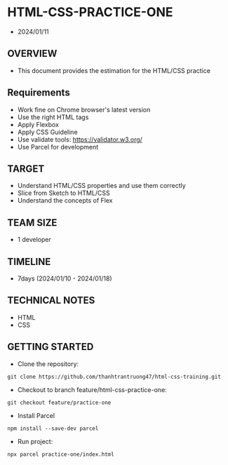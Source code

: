 
# HTML-CSS-PRACTICE-ONE

- 2024/01/11

## OVERVIEW
- This document provides the estimation for the HTML/CSS practice

## Requirements
- Work fine on Chrome browser's latest version
- Use the right HTML tags
- Apply Flexbox
- Apply CSS Guideline
- Use validate tools: https://validator.w3.org/
- Use Parcel for development

## TARGET
- Understand HTML/CSS properties and use them correctly
- Slice from Sketch to HTML/CSS
- Understand the concepts of Flex

## TEAM SIZE
- 1 developer
## TIMELINE
- 7days (2024/01/10 - 2024/01/18)
## TECHNICAL NOTES
- HTML
- CSS
## GETTING STARTED
- Clone the repository:
```
git clone https://github.com/thanhtrantruong47/html-css-training.git
```
- Checkout to branch feature/html-css-practice-one:
```
git checkout feature/practice-one
```
- Install Parcel
```
npm install --save-dev parcel
```
- Run project:
```
npx parcel practice-one/index.html
```
